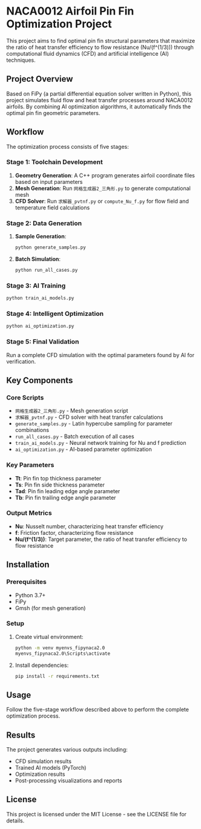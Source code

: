 # NACA0012 Airfoil Pin Fin Optimization Project

This project aims to find optimal pin fin structural parameters that maximize the ratio of heat transfer efficiency to flow resistance (Nu/(f^(1/3))) through computational fluid dynamics (CFD) and artificial intelligence (AI) techniques.

## Project Overview

Based on FiPy (a partial differential equation solver written in Python), this project simulates fluid flow and heat transfer processes around NACA0012 airfoils. By combining AI optimization algorithms, it automatically finds the optimal pin fin geometric parameters.

## Workflow

The optimization process consists of five stages:

### Stage 1: Toolchain Development
1. **Geometry Generation**: A C++ program generates airfoil coordinate files based on input parameters
2. **Mesh Generation**: Run `网格生成器2_三角形.py` to generate computational mesh
3. **CFD Solver**: Run `求解器_pvtnf.py` or `compute_Nu_f.py` for flow field and temperature field calculations

### Stage 2: Data Generation
1. **Sample Generation**: 
   ```bash
   python generate_samples.py
   ```
2. **Batch Simulation**:
   ```bash
   python run_all_cases.py
   ```

### Stage 3: AI Training
```bash
python train_ai_models.py
```

### Stage 4: Intelligent Optimization
```bash
python ai_optimization.py
```

### Stage 5: Final Validation
Run a complete CFD simulation with the optimal parameters found by AI for verification.

## Key Components

### Core Scripts
- `网格生成器2_三角形.py` - Mesh generation script
- `求解器_pvtnf.py` - CFD solver with heat transfer calculations
- `generate_samples.py` - Latin hypercube sampling for parameter combinations
- `run_all_cases.py` - Batch execution of all cases
- `train_ai_models.py` - Neural network training for Nu and f prediction
- `ai_optimization.py` - AI-based parameter optimization

### Key Parameters
- **Tt**: Pin fin top thickness parameter
- **Ts**: Pin fin side thickness parameter
- **Tad**: Pin fin leading edge angle parameter
- **Tb**: Pin fin trailing edge angle parameter

### Output Metrics
- **Nu**: Nusselt number, characterizing heat transfer efficiency
- **f**: Friction factor, characterizing flow resistance
- **Nu/(f^(1/3))**: Target parameter, the ratio of heat transfer efficiency to flow resistance

## Installation

### Prerequisites
- Python 3.7+
- FiPy
- Gmsh (for mesh generation)

### Setup
1. Create virtual environment:
   ```bash
   python -m venv myenvs_fipynaca2.0
   myenvs_fipynaca2.0\Scripts\activate
   ```

2. Install dependencies:
   ```bash
   pip install -r requirements.txt
   ```

## Usage

Follow the five-stage workflow described above to perform the complete optimization process.

## Results

The project generates various outputs including:
- CFD simulation results
- Trained AI models (PyTorch)
- Optimization results
- Post-processing visualizations and reports

## License

This project is licensed under the MIT License - see the LICENSE file for details.